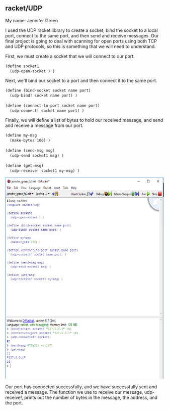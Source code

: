 ## racket/UDP
My name: Jennifer Green

I used the UDP racket library to create a socket, bind the socket to a local port, connect to the same port, and then send and receive messages.  Our final project is going to deal with scanning for open ports using both TCP and UDP protocols, so this is something that we will need to understand.  

First, we must create a socket that we will connect to our port.
```
(define socket1
  (udp-open-socket ) )
```
Next, we'll bind our socket to a port and then connect it to the same port.  
```
(define (bind-socket socket name port)
  (udp-bind! socket name port) )

(define (connect-to-port socket name port)
  (udp-connect! socket name port) )
```
Finally, we will define a list of bytes to hold our received message, and send and receive a message from our port.
```
(define my-msg
  (make-bytes 100) )

(define (send-msg msg)
  (udp-send socket1 msg) )

(define (get-msg)
  (udp-receive! socket1 my-msg) )
```

![program in action](/program_image_fp3.png?raw=true "program image")

Our port has connected successfully, and we have successfully sent and received a message.  The function we use to receive our message, udp-receive!, prints out the number of bytes in the message, the address, and the port.  
